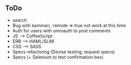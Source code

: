 ## ToDo

* search
* Bug with kaminari, :remote => true not work at this time
* Auth for users with omniauth to post comments
* JS --> CoffeeScript
* ERB --> HAML/SLIM
* CSS --> SASS
* Specs refactoring (Devise testing, request specs)
* Specs (+ Selenium to test confirmation box)
